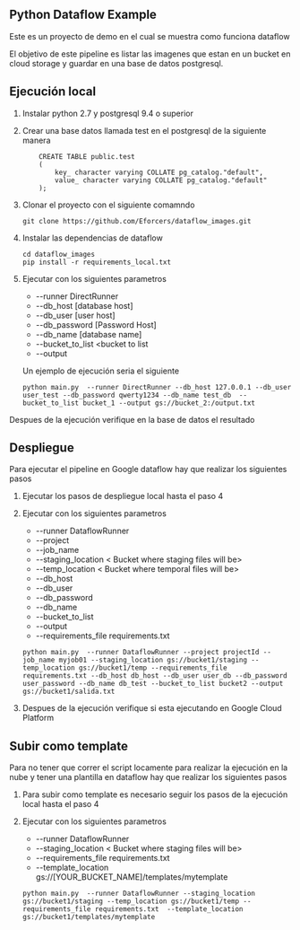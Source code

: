 ## Python Dataflow Example

Este es un proyecto de demo en el cual se muestra como funciona dataflow

El objetivo de este pipeline es listar las imagenes que estan en un bucket en cloud storage y guardar en una base de 
datos postgresql.

## Ejecución local
1. Instalar python 2.7 y postgresql 9.4 o superior

1. Crear una base datos llamada test en el postgresql de la siguiente manera

    ```
        CREATE TABLE public.test
        (
            key_ character varying COLLATE pg_catalog."default",
            value_ character varying COLLATE pg_catalog."default"
        );
    ```
    
1. Clonar el proyecto con el siguiente comamndo

    ```
    git clone https://github.com/Eforcers/dataflow_images.git
    ```

1. Instalar las dependencias de dataflow

   ```
   cd dataflow_images
   pip install -r requirements_local.txt
   ```

1. Ejecutar con los siguientes parametros

     * --runner DirectRunner
     * --db_host [database host]
     * --db_user [user host]
     * --db_password [Password Host]
     * --db_name [database name]
     * --bucket_to_list <bucket to list
     * --output <file where output will be> 
     
   Un ejemplo de ejecución seria el siguiente

   ```
   python main.py  --runner DirectRunner --db_host 127.0.0.1 --db_user user_test --db_password qwerty1234 --db_name test_db  --bucket_to_list bucket_1 --output gs://bucket_2:/output.txt 
   ```

Despues de la ejecución verifique en la base de datos el resultado

## Despliegue
Para ejecutar el pipeline en Google dataflow hay que realizar los siguientes pasos 

1. Ejecutar los pasos de despliegue local hasta el paso 4

1. Ejecutar con los siguientes parametros
     * --runner DataflowRunner
     * --project <projectId>
     * --job_name <job Name>
     * --staging_location < Bucket where staging files will be>
     * --temp_location < Bucket where temporal files will be>
     * --db_host <database host>
     * --db_user <user host>
     * --db_password <Password Host>
     * --db_name <database name>
     * --bucket_to_list <bucket to list>
     * --output <file where output will be>
     * --requirements_file requirements.txt


   ```
   python main.py  --runner DataflowRunner --project projectId --job_name myjob01 --staging_location gs://bucket1/staging --temp_location gs://bucket1/temp --requirements_file requirements.txt --db_host db_host --db_user user_db --db_password user_password --db_name db_test --bucket_to_list bucket2 --output gs://bucket1/salida.txt
   ```
3. Despues de la ejecución verifique si esta ejecutando en Google Cloud Platform

## Subir como template
Para no tener que correr el script locamente para realizar la ejecución en la nube y tener una plantilla en 
dataflow hay que realizar los siguientes pasos
1. Para subir como template es necesario seguir los pasos de la ejecución local hasta el paso 4
1. Ejecutar con los siguientes parametros
     * --runner DataflowRunner
     * --staging_location < Bucket where staging files will be>
     * --requirements_file requirements.txt
     * --template_location gs://[YOUR_BUCKET_NAME]/templates/mytemplate
     
     ```
     python main.py  --runner DataflowRunner --staging_location gs://bucket1/staging --temp_location gs://bucket1/temp --requirements_file requirements.txt  --template_location gs://bucket1/templates/mytemplate
     ```